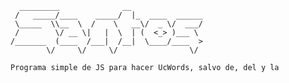       _________              __                
     /   _____/____    _____/  |_  ____  ______
     \_____  \\__  \  /    \   __\/  _ \/  ___/
     /        \/ __ \|   |  \  | (  <_> )___ \ 
    /_______  (____  /___|  /__|  \____/____  >
            \/     \/     \/                \/ 
        
    Programa simple de JS para hacer UcWords, salvo de, del y la  